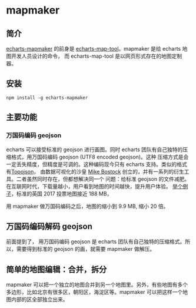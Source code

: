 # mapmaker

## 简介

[echarts-mapmaker](https://github.com/echarts-maps/echarts-mapmaker) 的前身是
[echarts-map-tool](https://github.com/ecomfe/echarts-map-tool)。mapmaker 是给 echarts 地图开发人员设计的命令，
而 echarts-map-tool 是以网页形式存在的地图定制器。

## 安装

```
npm install -g echarts-mapmaker
```


## 主要功能

### 万国码编码 geojson

echarts 可以接受标准的 geojson 进行画图。同时 echarts 团队有自己独特的压缩格式，用万国码编码 geojson (UTF8 encoded geojson)。这种
压缩方式是会一定丢失精度，但精度是可调的。这种编码现今只有 echarts 支持。类似的格式有[Topojson](https://github.com/topojson/topojson)，
由数据可视化的沙皇 [Mike Bostock](https://github.com/mbostock) 创立的，并有一系列的衍生工具。二者虽然同时存在，但都想解决同一个
问题：给标准 geojson 的文件减肥。在互联网时代，下载量越小，用户看到地图的时间越快，提升用户体验。
[举个例子](https://github.com/echarts-maps/echarts-united-kingdom-js)，标准的英国 2017 投票地图接近 188 MB，

用 mapmaker 做万国码编码之后，地图的缩小到 9.9 MB, 缩小 20 倍。

## 万国码编码解码 geojson

前面提到了， 用万国码编码 geojson 是 echarts 团队有自己独特的压缩格式。所以，需要得到标准的 geojson 的画，就需要 mapmaker 做解压。

## 简单的地图编辑：合并，拆分

mapmaker 可以把一个独立的地图合并到另一个地图里。另外，有些地图有多个多边形，比如北京有很多区，朝阳区，海淀区等。mapmaker 可以把这样一个地图内部的区全部独立出来。
